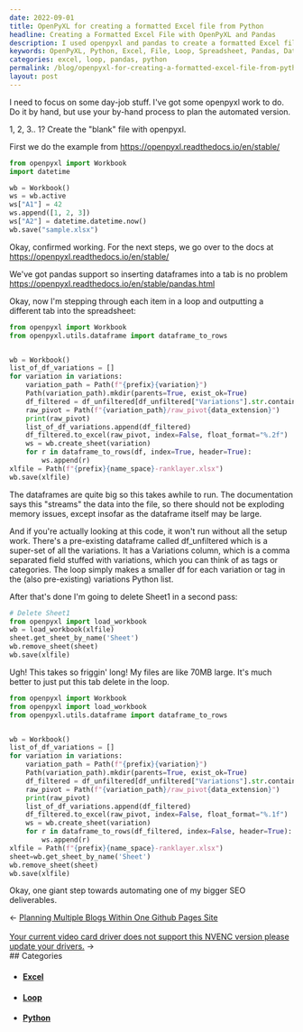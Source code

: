 ```yaml
---
date: 2022-09-01
title: OpenPyXL for creating a formatted Excel file from Python
headline: Creating a Formatted Excel File with OpenPyXL and Pandas
description: I used openpyxl and pandas to create a formatted Excel file from Python. I stepped through each item in a loop and outputted a different tab into the spreadsheet, and then finished the task by deleting. Read my blog post to find out how I did it!
keywords: OpenPyXL, Python, Excel, File, Loop, Spreadsheet, Pandas, Dataframes, Documentation, Delete
categories: excel, loop, pandas, python
permalink: /blog/openpyxl-for-creating-a-formatted-excel-file-from-python/
layout: post
---
```



I need to focus on some day-job stuff. I've got some openpyxl work to do. Do it
by hand, but use your by-hand process to plan the automated version.

1, 2, 3.. 1? Create the "blank" file with openpyxl.

First we do the example from https://openpyxl.readthedocs.io/en/stable/

```python
from openpyxl import Workbook
import datetime

wb = Workbook()
ws = wb.active
ws["A1"] = 42
ws.append([1, 2, 3])
ws["A2"] = datetime.datetime.now()
wb.save("sample.xlsx")
```

Okay, confirmed working. For the next steps, we go over to the docs at
https://openpyxl.readthedocs.io/en/stable/

We've got pandas support so inserting dataframes into a tab is no problem
https://openpyxl.readthedocs.io/en/stable/pandas.html

Okay, now I'm stepping through each item in a loop and outputting a different
tab into the spreadsheet:

```python
from openpyxl import Workbook
from openpyxl.utils.dataframe import dataframe_to_rows


wb = Workbook()
list_of_df_variations = []
for variation in variations:
    variation_path = Path(f"{prefix}{variation}")
    Path(variation_path).mkdir(parents=True, exist_ok=True)
    df_filtered = df_unfiltered[df_unfiltered["Variations"].str.contains(variation)]
    raw_pivot = Path(f"{variation_path}/raw_pivot{data_extension}")
    print(raw_pivot)
    list_of_df_variations.append(df_filtered)
    df_filtered.to_excel(raw_pivot, index=False, float_format="%.2f")
    ws = wb.create_sheet(variation)
    for r in dataframe_to_rows(df, index=True, header=True):
        ws.append(r)
xlfile = Path(f"{prefix}{name_space}-ranklayer.xlsx")
wb.save(xlfile)
```

The dataframes are quite big so this takes awhile to run. The documentation
says this "streams" the data into the file, so there should not be exploding
memory issues, except insofar as the dataframe itself may be large.

And if you're actually looking at this code, it won't run without all the setup
work. There's a pre-existing dataframe called df_unfiltered which is a
super-set of all the variations. It has a Variations column, which is a comma
separated field stuffed with variations, which you can think of as tags or
categories. The loop simply makes a smaller df for each variation or tag in the
(also pre-existing) variations Python list.

After that's done I'm going to delete Sheet1 in a second pass:

```python
# Delete Sheet1
from openpyxl import load_workbook
wb = load_workbook(xlfile)
sheet.get_sheet_by_name('Sheet')
wb.remove_sheet(sheet)
wb.save(xlfile)
```

Ugh! This takes so friggin' long! My files are like 70MB large. It's much
better to just put this tab delete in the loop.

```python
from openpyxl import Workbook
from openpyxl import load_workbook
from openpyxl.utils.dataframe import dataframe_to_rows


wb = Workbook()
list_of_df_variations = []
for variation in variations:
    variation_path = Path(f"{prefix}{variation}")
    Path(variation_path).mkdir(parents=True, exist_ok=True)
    df_filtered = df_unfiltered[df_unfiltered["Variations"].str.contains(variation)]
    raw_pivot = Path(f"{variation_path}/raw_pivot{data_extension}")
    print(raw_pivot)
    list_of_df_variations.append(df_filtered)
    df_filtered.to_excel(raw_pivot, index=False, float_format="%.1f")
    ws = wb.create_sheet(variation)
    for r in dataframe_to_rows(df_filtered, index=False, header=True):
        ws.append(r)
xlfile = Path(f"{prefix}{name_space}-ranklayer.xlsx")
sheet=wb.get_sheet_by_name('Sheet')
wb.remove_sheet(sheet)
wb.save(xlfile)
```

Okay, one giant step towards automating one of my bigger SEO deliverables.


<div class="arrow-links"><div class="post-nav-prev"><span class="arrow">&larr;&nbsp;</span><a href="/blog/planning-multiple-blogs-within-one-github-pages-site/">Planning Multiple Blogs Within One Github Pages Site</a></div> &nbsp; <div class="post-nav-next"><a href="/blog/your-current-video-card-driver-does-not-support-this-nvenc-version-please-update-your-drivers/">Your current video card driver does not support this NVENC version please update your drivers.</a><span class="arrow">&nbsp;&rarr;</span></div></div>
## Categories

<ul>
<li><h4><a href='/excel/'>Excel</a></h4></li>
<li><h4><a href='/loop/'>Loop</a></h4></li>
<li><h4><a href='/python/'>Python</a></h4></li></ul>